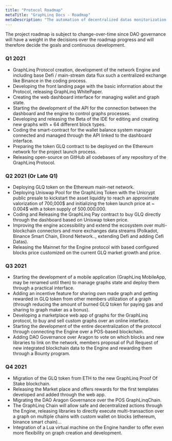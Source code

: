 ```yaml
---
title: "Protocol Roadmap"
metaTitle: "GraphLinq Docs - Roadmap"
metaDescription: "The automation of decentralized datas monitorization and external executions over multi-chains applications. "
---
```


The project roadmap is subject to change-over-time since DAO governance will have a weight in the decisions over the roadmap progress and will therefore decide the goals and continuous development.

### Q1 2021
- GraphLinq Protocol creation, development of the network Engine and including base Defi / main-stream data flux such a centralized exchange like Binance in the coding process.
- Developing the front landing page with the basic information about the Protocol, releasing GraphLinq WhitePaper.
- Creating the web dashboard interface for managing wallet and graph state.
- Starting the development of the API for the connection between the dashboard and the engine to control graphs processes.
- Developing and releasing the Beta of the IDE for editing and creating new graphs with + 64 different block types.
- Coding the smart-contract for the wallet balance system manager connected and managed through the API linked to the dashboard interface.
- Preparing the token GLQ contract to be deployed on the Ethereum network for the project launch process.
- Releasing open-source on GitHub all codebases of any repository of the GraphLinq Protocol.

### Q2 2021 (Or Late Q1)
- Deploying GLQ token on the Ethereum main-net network. 
- Deploying Uniswap Pool for the GraphLinq Token with the Unicrypt public presale to kickstart the asset liquidity to reach an approximate 
 valorization of 700,000$ and initializing the token launch price at ~ 0.004$ with a token supply of 500.000.000. 
- Coding and Releasing the GraphLinq Pay contract to buy GLQ directly through the dashboard based on Uniswap token price.
- Improving the engine accessibility and extend the ecosystem over multi-blockchain connectors and more exchanges data streams (Polkadot, Binance Smart Chain,
Elrond Network.., extending Defi and adding Cefi Datas).
- Releasing the Mainnet for the Engine protocol with based configured blocks price customized on the current GLQ market growth and price.

### Q3 2021
- Starting the development of a mobile application (GraphLinq MobileApp, may be renamed until then) to manage graphs state and deploy them through a practical interface.
- Adding an incentive feature for sharing own made graph and getting rewarded in GLQ token from other members utilization of a graph (through reducing the amount of burned GLQ token for paying gas and sharing to graph maker as a bonus).
- Developing a marketplace web app of graphs for the GraphLinq protocol, to buy and sell custom graphs over an online interface.
- Starting the development of the entire decentralization of the protocol through connecting the Engine over a POS-based blockchain.
- Adding DAO Governance over Aragon to vote on which blocks and new libraries to link on the network, members proposal of Pull Request of new integrated blockchain data to the Engine and rewarding them through a Bounty program.


### Q4 2021
- Migration of the GLQ token from ETH to the new GraphLinq Proof Of Stake blockchain.
- Releasing the Market place and offers rewards for the first templates developed and added through the web app.
- Migrating the DAO Aragon Governance over the POS GraphLinqChain.
- The GraphLinq Chain will allow safe and decentralized actions through the Engine, releasing libraries to directly execute multi-transaction over a graph 
on multiple chains with custom wallet on blocks (ethereum, binance smart chain)...
- Integration of a Lua virtual machine on the Engine handler to offer even more flexibility on graph creation and development.